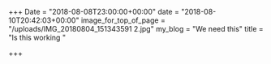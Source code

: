 +++
Date = "2018-08-08T23:00:00+00:00"
date = "2018-08-10T20:42:03+00:00"
image_for_top_of_page = "/uploads/IMG_20180804_151343591 2.jpg"
my_blog = "We need this"
title = "Is this working "

+++
